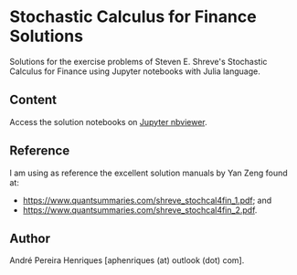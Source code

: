 # Stochastic Calculus for Finance Solutions
Solutions for the exercise problems of Steven E. Shreve's Stochastic Calculus for Finance using Jupyter notebooks with Julia language.

## Content
Access the solution notebooks on [Jupyter nbviewer](https://nbviewer.jupyter.org/github/aphenriques/stochastic-calculus-for-finance-solutions/tree/master/).

## Reference
I am using as reference the excellent solution manuals by Yan Zeng found at:

* <https://www.quantsummaries.com/shreve_stochcal4fin_1.pdf>; and
* <https://www.quantsummaries.com/shreve_stochcal4fin_2.pdf>.

## Author
André Pereira Henriques [aphenriques (at) outlook (dot) com].

